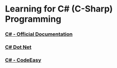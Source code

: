# Learning for C# (C-Sharp) Programming

### [C# - Official Documentation](https://dotnet.microsoft.com/en-us/learn/csharp)

### [C# Dot Net](https://dotnettutorials.net/)

### [C# - CodeEasy](https://codeeasy.io/)

